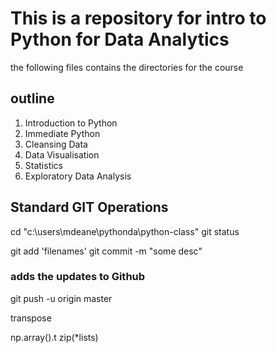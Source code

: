 # This is a repository for intro to Python for Data Analytics

the following files contains the directories for the course 

## outline

1. Introduction to Python
2. Immediate Python
3. Cleansing Data
4. Data Visualisation
5. Statistics
6. Exploratory Data Analysis

## Standard GIT Operations
cd "c:\users\mdeane\pythonda\python-class"
git status

git add 'filenames'
git commit -m "some desc"
### adds the updates to Github
git push -u origin master 


transpose

np.array().t
zip(*lists)